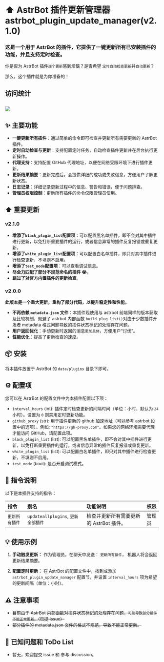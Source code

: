 # ⬆️ AstrBot 插件更新管理器 astrbot_plugin_update_manager(v2.1.0)

### 这是一个用于 AstrBot 的插件，它提供了一键更新所有已安装插件的功能，并且支持定时检查。

你是否为 AstrBot 插件`逐个更新`感到烦恼？是否希望 `定时自动检查更新`并`自动更新`？

那么，这个插件就是为你准备的！

## 访问统计

## <a href="https://count.getloli.com/"><img src="https://count.getloli.com/get/@:astrbot_plugin_update_manager?theme=rule34"></a>

## ✨ 主要功能

- **一键更新所有插件**：通过简单的命令即可检查并更新所有需要更新的 AstrBot 插件。
- **定时自动检查与更新**：支持配置定时任务，自动检查插件更新并在后台执行更新操作。
- **代理支持**：支持配置 GitHub 代理地址，以便在网络受限环境下进行插件更新。
- **更新结果摘要**：更新完成后，会提供详细的成功或失败信息，方便用户了解更新状态。
- **日志记录**：详细记录更新过程中的信息、警告和错误，便于问题排查。
- **管理员权限控制**：更新所有插件的命令仅限管理员使用。

## ⬆️ 重要更新

### v2.1.0

- **增添了`black_plugin_list`配置项**：可以配置黑名单插件，即不会对其中插件进行更新，以免打断重要插件的运行，或者信息异常的插件反复报错或重复更新。
- **增添了`white_plugin_list`配置项**：可以配置白名单插件，即只对其中插件进行检查更新，不填则不启用。
- **增添了`test_mode`配置项**：可以查看调试信息。
- **尽全力匹配了部分不规范命名的插件 😭**。
- **跳过了对官方内置插件的更新检查**。

### v2.0.0

**此版本是一个重大更新，重构了部分代码，以提升稳定性和性能。**

- **不再依赖 `metadata.json` 文件**：本插件现使用与 astrbot 前端同样的版本获取及比较机制，规避了 astrbot 内部函数 `build_plug_list()`对由于少数插件开发者 metadata 格式问题导致的插件状态标记的处理存在问题。
- **用户返回优化**：手动更新时返回的消息`更加具体`，方便用户“讨伐”。
- **性能优化**：提高了更新检查的速度。

## 📦 安装

将本插件放置于 AstrBot 的 `data/plugins` 目录下即可。

## ⚙️ 配置项

您可以在 AstrBot 的配置文件中为本插件配置以下项：

- `interval_hours` (int): 插件定时检查更新的间隔时间（单位：小时，默认为 `24` 小时）。设置为 `0` 则禁用定时更新功能。
- `github_proxy` (str): 用于插件更新的 github 加速地址（可以参考 astrbot 设置中的选项）。例如: `"https://gh-proxy.com"`。如果您的网络环境需要代理才能访问 GitHub，请配置此项。
- `black_plugin_list` (list): 可以配置黑名单插件，即不会对其中插件进行更新，以免打断重要插件的运行，或者信息异常的插件反复报错或重复更新。
- `white_plugin_list` (list): 可以配置白名单插件，即只对其中插件进行检查更新，不填则不启用。
- `test_mode` (bool): 是否开启调试模式。

## 🚀 指令说明

以下是本插件支持的指令：

| 指令           | 别名                               | 功能说明                                | 权限   |
| :------------- | :--------------------------------- | :-------------------------------------- | :----- |
| `更新所有插件` | `updateallplugins`, `更新全部插件` | 检查并更新所有需要更新的 AstrBot 插件。 | 管理员 |

## 💡 使用示例

1.  **手动触发更新：**
    作为管理员，在聊天中发送：
    `更新所有插件`，
    机器人将会返回更新结果摘要。

2.  **配置定时更新：**
    在 AstrBot 的配置文件中，找到或添加 `astrbot_plugin_update_manager` 配置节，并设置 `interval_hours` 项为希望的更新间隔（单位：小时）。

## ⚠️ 注意事项

- ~~目前由于 AstrBot 内部函数对插件状态标记的处理存在问题，`可能导致部分插件不能正常更新。`（已提 issue）~~
- ~~部分插件的 metadata.json 文件的格式不规范，导致不能正常更新。~~

## 🐞 已知问题和 ToDo List

- 暂无，欢迎提交 issue 和 参与 discussion。
